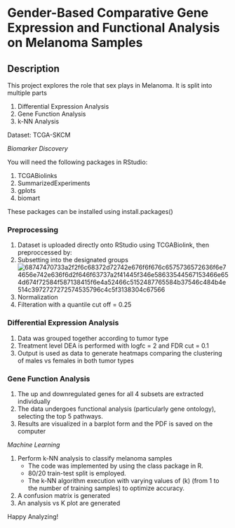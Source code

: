 # **Gender-Based Comparative Gene Expression and Functional Analysis on Melanoma Samples**
 
## **Description**
This project explores the role that sex plays in Melanoma. It is split into multiple parts
1. Differential Expression Analysis
2. Gene Function Analysis
3. k-NN Analysis

Dataset: TCGA-SKCM

*Biomarker Discovery*

You will need the following packages in RStudio:
1. TCGABiolinks
2. SummarizedExperiments
3. gplots
4. biomart

These packages can be installed using install.packages()

### **Preprocessing**
1. Dataset is uploaded directly onto RStudio using TCGABiolink, then preproccessed by:
  1. Subsetting into the designated groups 
     ![68747470733a2f2f6c68372d72742e676f6f676c6575736572636f6e74656e742e636f6d2f646f63737a2f41445f346e58633544567153466e654d674f72584f587138415f6e4a52466c5152487765584b37546c484b4e514c3972727272574535796c4c5f3138304c67566](https://github.com/user-attachments/assets/f8abf333-3a15-4d50-b310-f8c9c9ae9e9b)
  2. Normalization
  3. Filteration with a quantile cut off = 0.25 

### **Differential Expression Analysis**
1. Data was grouped together according to tumor type
2. Treatment level DEA is performed with logfc = 2 and FDR cut = 0.1
3. Output is used as data to generate heatmaps comparing the clustering of males vs females in both tumor types

### **Gene Function Analysis**
1. The up and downregulated genes for all 4 subsets are extracted individually
2. The data undergoes functional analysis (particularly gene ontology), selecting the top 5 pathways.
3. Results are visualized in a barplot form and the PDF is saved on the computer

*Machine Learning*
1. Perform k-NN analysis  to classify melanoma samples
     - The code was implemented by using the class package in R.
     - 80/20 train-test split is employed.
     - The k-NN algorithm execution with varying values of (k) (from 1 to the number of training samples) to optimize accuracy.
2. A confusion matrix is generated 
3. An analysis vs K plot are generated

Happy Analyzing!
